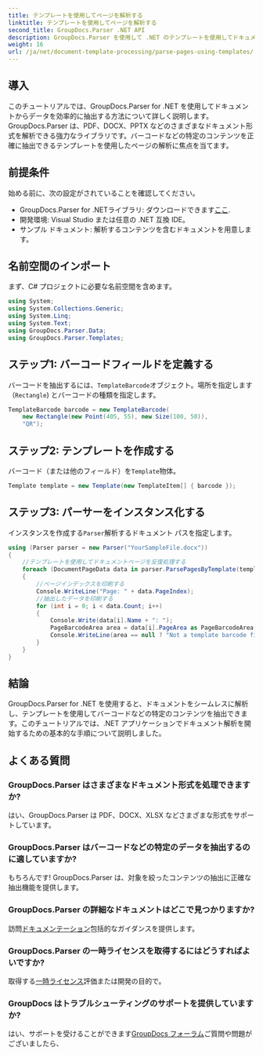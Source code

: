 ```yaml
---
title: テンプレートを使用してページを解析する
linktitle: テンプレートを使用してページを解析する
second_title: GroupDocs.Parser .NET API
description: GroupDocs.Parser を使用して .NET のテンプレートを使用してドキュメント ページを解析する方法を学びます。アプリケーションに合わせて特定のコンテンツを効率的に抽出します。
weight: 16
url: /ja/net/document-template-processing/parse-pages-using-templates/
---
```

## 導入
このチュートリアルでは、GroupDocs.Parser for .NET を使用してドキュメントからデータを効率的に抽出する方法について詳しく説明します。GroupDocs.Parser は、PDF、DOCX、PPTX などのさまざまなドキュメント形式を解析できる強力なライブラリです。バーコードなどの特定のコンテンツを正確に抽出できるテンプレートを使用したページの解析に焦点を当てます。
## 前提条件
始める前に、次の設定がされていることを確認してください。
-  GroupDocs.Parser for .NETライブラリ: ダウンロードできます[ここ](https://releases.groupdocs.com/parser/net/).
- 開発環境: Visual Studio または任意の .NET 互換 IDE。
- サンプル ドキュメント: 解析するコンテンツを含むドキュメントを用意します。

## 名前空間のインポート
まず、C# プロジェクトに必要な名前空間を含めます。
```csharp
using System;
using System.Collections.Generic;
using System.Linq;
using System.Text;
using GroupDocs.Parser.Data;
using GroupDocs.Parser.Templates;
```
## ステップ1: バーコードフィールドを定義する
バーコードを抽出するには、`TemplateBarcode`オブジェクト。場所を指定します（`Rectangle`) とバーコードの種類を指定します。
```csharp
TemplateBarcode barcode = new TemplateBarcode(
    new Rectangle(new Point(405, 55), new Size(100, 50)),
    "QR");
```
## ステップ2: テンプレートを作成する
バーコード（または他のフィールド）を`Template`物体。
```csharp
Template template = new Template(new TemplateItem[] { barcode });
```
## ステップ3: パーサーをインスタンス化する
インスタンスを作成する`Parser`解析するドキュメント パスを指定します。
```csharp
using (Parser parser = new Parser("YourSampleFile.docx"))
{
    //テンプレートを使用してドキュメントページを反復処理する
    foreach (DocumentPageData data in parser.ParsePagesByTemplate(template))
    {
        //ページインデックスを印刷する
        Console.WriteLine("Page: " + data.PageIndex);
        //抽出したデータを印刷する
        for (int i = 0; i < data.Count; i++)
        {
            Console.Write(data[i].Name + ": ");
            PageBarcodeArea area = data[i].PageArea as PageBarcodeArea;
            Console.WriteLine(area == null ? "Not a template barcode field" : area.Value);
        }
    }
}
```

## 結論
GroupDocs.Parser for .NET を使用すると、ドキュメントをシームレスに解析し、テンプレートを使用してバーコードなどの特定のコンテンツを抽出できます。このチュートリアルでは、.NET アプリケーションでドキュメント解析を開始するための基本的な手順について説明しました。

## よくある質問
### GroupDocs.Parser はさまざまなドキュメント形式を処理できますか?
はい、GroupDocs.Parser は PDF、DOCX、XLSX などさまざまな形式をサポートしています。
### GroupDocs.Parser はバーコードなどの特定のデータを抽出するのに適していますか?
もちろんです! GroupDocs.Parser は、対象を絞ったコンテンツの抽出に正確な抽出機能を提供します。
### GroupDocs.Parser の詳細なドキュメントはどこで見つかりますか?
訪問[ドキュメンテーション](https://tutorials.groupdocs.com/parser/net/)包括的なガイダンスを提供します。
### GroupDocs.Parser の一時ライセンスを取得するにはどうすればよいですか?
取得する[一時ライセンス](https://purchase.groupdocs.com/temporary-license/)評価または開発の目的で。
### GroupDocs はトラブルシューティングのサポートを提供していますか?
はい、サポートを受けることができます[GroupDocs フォーラム](https://forum.groupdocs.com/c/parser/17)ご質問や問題がございましたら、